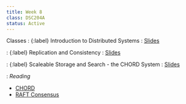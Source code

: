```yaml
---
title: Week 8
class: DSC204A
status: Active
---
```



Classes
: {:label} Introduction to Distributed Systems
  : [Slides](https://drive.google.com/file/d/1ejFGzIBeSrQmmpv9MFX-B3yeC9menZGZ/view?usp=share_link)

: {:label} Replication and Consistency
  : [Slides](https://drive.google.com/file/d/15wOqGOQUloQ_923Gj3ikzSbhuovzcl5x/view?usp=share_link)

: {:label} Scaleable Storage and Search - the CHORD System
  : [Slides](https://drive.google.com/file/d/1stjtrMW7f1IrLbFue4fRq7LLJU-qKLrA/view?usp=share_link)

: *Reading*
* [CHORD](https://drive.google.com/file/d/1B4aymGoN4SSYA_VumDJFYoVLVdEs_Dn6/view?usp=share_link)
* [RAFT Consensus](https://drive.google.com/file/d/16r66e74YYsqPTfUksPwM0WBUV1x8BBPv/view?usp=share_link)
<!--Class 1
: {: .label} Batch processing - 2
<!--  : [Slides](assets/slides/18_batch-processing-2.pdf) &#8226; [Recording](https://podcast.ucsd.edu/watch/wi24/dsc204a_a00/20) &#8226; [Scribe Notes](#) 
: *Reading:*
* [Discretized Streams: An Efficient and Fault-Tolerant Model for Stream Processing on Large Clusters (Required)](https://www.usenix.org/system/files/conference/hotcloud12/hotcloud12-final28.pdf)
* [Ray: A Distributed Framework for Emerging AI Applications (Required)](https://arxiv.org/pdf/1712.05889.pdf)
* [Spark SQL: Relational Data Processing in Spark (Required)](https://dl.acm.org/doi/pdf/10.1145/2723372.2742797)
* [Delay Scheduling: A Simple Technique for Achieving Locality and Fairness in Cluster Scheduling (Optional)](https://people.eecs.berkeley.edu/~matei/papers/2010/eurosys_delay_scheduling.pdf)
* [PowerGraph: Distributed Graph-Parallel Computation on Natural Graphs (Optional)](https://www.usenix.org/system/files/conference/osdi12/osdi12-final-167.pdf)


Class 2
: {: .label} Streaming processing - 1
<!--  : [Slides](assets/slides/19_stream-processing-1.pdf) &#8226; [Recording](https://podcast.ucsd.edu/watch/wi24/dsc204a_a00/21) &#8226; [Scribe Notes] (assets/scribe_notes/Feb_28_scribe_note.pdf)
: *Reading:* 
* [Discretized Streams: An Efficient and Fault-Tolerant Model for Stream Processing on Large Clusters (Required)](https://www.usenix.org/system/files/conference/hotcloud12/hotcloud12-final28.pdf)
* [Ray: A Distributed Framework for Emerging AI Applications (Required)](https://arxiv.org/pdf/1712.05889.pdf)
* [Spark SQL: Relational Data Processing in Spark (Required)](https://dl.acm.org/doi/pdf/10.1145/2723372.2742797)
* [Delay Scheduling: A Simple Technique for Achieving Locality and Fairness in Cluster Scheduling (Optional)](https://people.eecs.berkeley.edu/~matei/papers/2010/eurosys_delay_scheduling.pdf)
* [PowerGraph: Distributed Graph-Parallel Computation on Natural Graphs (Optional)](https://www.usenix.org/system/files/conference/osdi12/osdi12-final-167.pdf)


Class 3
: {: .label} Streaming processing - 2
<!--  : [Slides](assets/slides/20_stream-processing-2.pdf) &#8226; [Recording](https://podcast.ucsd.edu/watch/wi24/dsc204a_a00/22) &#8226; [Scribe Notes](assets/scribe_notes/Mar_1_scribe_note.pdf) 
: *Reading:* 
* [Discretized Streams: An Efficient and Fault-Tolerant Model for Stream Processing on Large Clusters (Required)](https://www.usenix.org/system/files/conference/hotcloud12/hotcloud12-final28.pdf)
* [Ray: A Distributed Framework for Emerging AI Applications (Required)](https://arxiv.org/pdf/1712.05889.pdf)
* [Spark SQL: Relational Data Processing in Spark (Required)](https://dl.acm.org/doi/pdf/10.1145/2723372.2742797)
* [Delay Scheduling: A Simple Technique for Achieving Locality and Fairness in Cluster Scheduling (Optional)](https://people.eecs.berkeley.edu/~matei/papers/2010/eurosys_delay_scheduling.pdf)
* [PowerGraph: Distributed Graph-Parallel Computation on Natural Graphs (Optional)](https://www.usenix.org/system/files/conference/osdi12/osdi12-final-167.pdf)
-->
